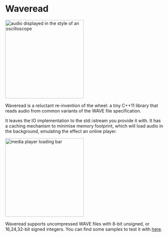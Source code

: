 # Waveread

<img src="https://billguastalla.com/binaries/wavereader/github_resources/wave-highlight.png" width="250" alt="audio displayed in the style of an oscilloscope">

Waveread is a reluctant re-invention of the wheel: a tiny C++11 library that reads audio from common variants of the WAVE file specification.

It leaves the IO implementation to the std::istream you provide it with. It has a caching mechanism to minimise memory footprint, which will load audio in the background, emulating the effect an online player.

<img src="https://billguastalla.com/binaries/wavereader/github_resources/loadingbar.png" width="250" alt="media player loading bar">

Waveread supports uncompressed WAVE files with 8-bit unsigned, or 16,24,32-bit signed integers. You can find some samples to test it with <a href="https://billguastalla.com/binaries/wavereader/github_resources/samples.zip">here</a>.
